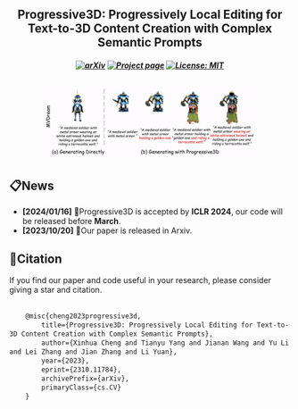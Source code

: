 <h2 align="center">Progressive3D: Progressively Local Editing for Text-to-3D Content Creation with Complex Semantic Prompts</h2>
<!-- [Xinhua Cheng](https://cxh0519.github.io/),
[Tianyu Yang](https://tianyu-yang.com),
[Jianan Wang](https://scholar.google.com/citations?user=mt5mvZ8AAAAJ),
[Yu Li](https://yu-li.github.io/),
[Lei Zhang](https://www.leizhang.org),
[Jian Zhang](https://jianzhang.tech/),
[Li Yuan](https://yuanli2333.github.io/) -->

<h5 align="center">

[![arXiv](https://img.shields.io/badge/ArXiv-2310.11784-b31b1b.svg?logo=arXiv)](https://arxiv.org/abs/2310.11784)
[![Project page](https://img.shields.io/badge/Project-Page-brightgreen)](https://cxh0519.github.io/projects/Progressive3D/)
[![License: MIT](https://img.shields.io/badge/License-MIT-yellow.svg)](https://github.com/cxh0519/Progressive3D/blob/main/LICENSE) 

</h5>

<p align="center">
  <img src="assets/teaser.gif" width="75%">
</p>

## 📋News

- **[2024/01/16]** 🎊Progressive3D is accepted by **ICLR 2024**, our code will be released before **March**. 
- **[2023/10/20]** 📢Our paper is released in Arxiv.

## 📌Citation
If you find our paper and code useful in your research, please consider giving a star and citation.
<pre><code>
    @misc{cheng2023progressive3d,
        title={Progressive3D: Progressively Local Editing for Text-to-3D Content Creation with Complex Semantic Prompts}, 
        author={Xinhua Cheng and Tianyu Yang and Jianan Wang and Yu Li and Lei Zhang and Jian Zhang and Li Yuan},
        year={2023},
        eprint={2310.11784},
        archivePrefix={arXiv},
        primaryClass={cs.CV}
    }
</code></pre>